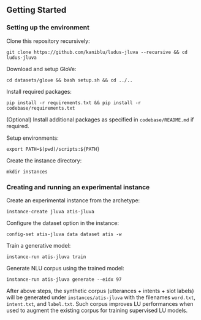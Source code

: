 ## Getting Started ##

### Setting up the environment ###

Clone this repository recursively:

`git clone https://github.com/kaniblu/ludus-jluva --recursive && cd ludus-jluva`

Download and setup GloVe: 

`cd datasets/glove && bash setup.sh && cd ../..`

Install required packages: 

`pip install -r requirements.txt && pip install -r codebase/requirements.txt`

(Optional) Install additional packages as specified in `codebase/README.md` if required.

Setup environments: 

`export PATH=$(pwd)/scripts:${PATH}`

Create the instance directory: 

`mkdir instances`


### Creating and running an experimental instance ###

Create an experimental instance from the archetype: 

`instance-create jluva atis-jluva`

Configure the dataset option in the instance: 

`config-set atis-jluva data dataset atis -w`

Train a generative model: 

`instance-run atis-jluva train`

Generate NLU corpus using the trained model: 

`instance-run atis-jluva generate --eidx 97`


After above steps, the synthetic corpus (utterances + intents + slot labels) will be generated under `instances/atis-jluva` with the filenames `word.txt`, `intent.txt`, and `label.txt`. 
Such corpus improves LU performances when used to augment the existing corpus for training supervised LU models.
